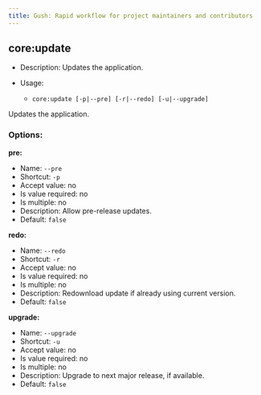 ```yaml
---
title: Gush: Rapid workflow for project maintainers and contributors
---
```

core:update
-----------

* Description: Updates the application.
* Usage:

  * `core:update [-p|--pre] [-r|--redo] [-u|--upgrade]`

Updates the application.

### Options:

**pre:**

* Name: `--pre`
* Shortcut: `-p`
* Accept value: no
* Is value required: no
* Is multiple: no
* Description: Allow pre-release updates.
* Default: `false`

**redo:**

* Name: `--redo`
* Shortcut: `-r`
* Accept value: no
* Is value required: no
* Is multiple: no
* Description: Redownload update if already using current version.
* Default: `false`

**upgrade:**

* Name: `--upgrade`
* Shortcut: `-u`
* Accept value: no
* Is value required: no
* Is multiple: no
* Description: Upgrade to next major release, if available.
* Default: `false`
